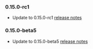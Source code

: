 ### 0.15.0-rc1

- Update to 0.15.0-rc1 [release notes](https://github.com/blakeblackshear/frigate/releases/tag/v0.15.0-rc1)

### 0.15.0-beta5

- Update to 0.15.0-beta5 [release notes](https://github.com/blakeblackshear/frigate/releases/tag/v0.15.0-beta5)
